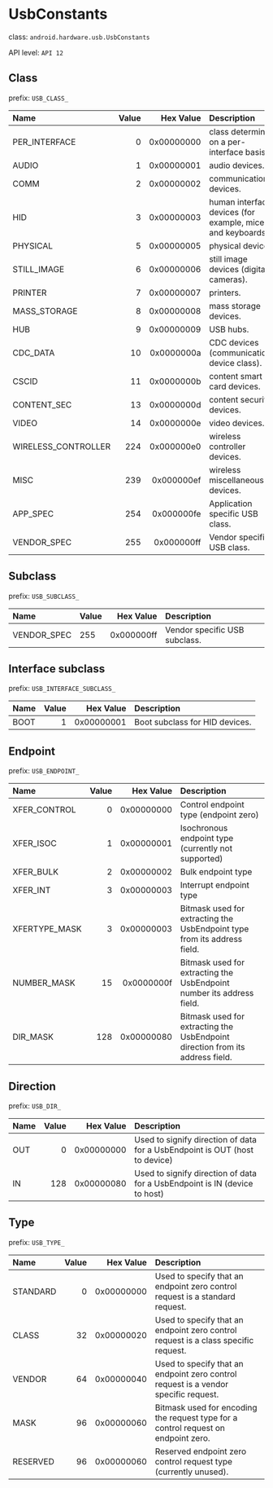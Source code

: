 # UsbConstants

class: `android.hardware.usb.UsbConstants`

API level: `API 12`

## Class

prefix: `USB_CLASS_`

|Name               |Value|Hex Value |Description                                               |
|:------------------|----:|---------:|:---------------------------------------------------------|
|PER_INTERFACE      |    0|0x00000000|class determined on a per-interface basis.                |
|AUDIO              |    1|0x00000001|audio devices.                                            |
|COMM               |    2|0x00000002|communication devices.                                    |
|HID                |    3|0x00000003|human interface devices (for example, mice and keyboards).|
|PHYSICAL           |    5|0x00000005|physical devices.                                         |
|STILL_IMAGE        |    6|0x00000006|still image devices (digital cameras).                    |
|PRINTER            |    7|0x00000007|printers.                                                 |
|MASS_STORAGE       |    8|0x00000008|mass storage devices.                                     |
|HUB                |    9|0x00000009|USB hubs.                                                 |
|CDC_DATA           |   10|0x0000000a|CDC devices (communications device class).                |
|CSCID              |   11|0x0000000b|content smart card devices.                               |
|CONTENT_SEC        |   13|0x0000000d|content security devices.                                 |
|VIDEO              |   14|0x0000000e|video devices.                                            |
|WIRELESS_CONTROLLER|  224|0x000000e0|wireless controller devices.                              |
|MISC               |  239|0x000000ef|wireless miscellaneous devices.                           |
|APP_SPEC           |  254|0x000000fe|Application specific USB class.                           |
|VENDOR_SPEC        |  255|0x000000ff|Vendor specific USB class.                                |

## Subclass

prefix: `USB_SUBCLASS_`

|Name       |Value|Hex Value |Description                  |
|:----------|:----|---------:|:----------------------------|
|VENDOR_SPEC|  255|0x000000ff|Vendor specific USB subclass.|

## Interface subclass

prefix: `USB_INTERFACE_SUBCLASS_`

|Name|Value|Hex Value |Description                   |
|:---|----:|---------:|:-----------------------------|
|BOOT|    1|0x00000001|Boot subclass for HID devices.|

## Endpoint

prefix: `USB_ENDPOINT_`

|Name         |Value|Hex Value |Description                                                                  |
|:------------|----:|---------:|:----------------------------------------------------------------------------|
|XFER_CONTROL |    0|0x00000000|Control endpoint type (endpoint zero)                                        |
|XFER_ISOC    |    1|0x00000001|Isochronous endpoint type (currently not supported)                          |
|XFER_BULK    |    2|0x00000002|Bulk endpoint type                                                           |
|XFER_INT     |    3|0x00000003|Interrupt endpoint type                                                      |
|XFERTYPE_MASK|    3|0x00000003|Bitmask used for extracting the UsbEndpoint type from its address field.     |
|NUMBER_MASK  |   15|0x0000000f|Bitmask used for extracting the UsbEndpoint number its address field.        |
|DIR_MASK     |  128|0x00000080|Bitmask used for extracting the UsbEndpoint direction from its address field.|

## Direction

prefix: `USB_DIR_`

|Name|Value|Hex Value |Description                                                                |
|:---|----:|---------:|:--------------------------------------------------------------------------|
|OUT |    0|0x00000000|Used to signify direction of data for a UsbEndpoint is OUT (host to device)|
|IN  |  128|0x00000080|Used to signify direction of data for a UsbEndpoint is IN (device to host) |

## Type

prefix: `USB_TYPE_`

|Name    |Value|Hex Value |Description                                                                        |
|:-------|----:|---------:|:----------------------------------------------------------------------------------|
|STANDARD|    0|0x00000000|Used to specify that an endpoint zero control request is a standard request.       |
|CLASS   |   32|0x00000020|Used to specify that an endpoint zero control request is a class specific request. |
|VENDOR  |   64|0x00000040|Used to specify that an endpoint zero control request is a vendor specific request.|
|MASK    |   96|0x00000060|Bitmask used for encoding the request type for a control request on endpoint zero. |
|RESERVED|   96|0x00000060|Reserved endpoint zero control request type (currently unused).                    |